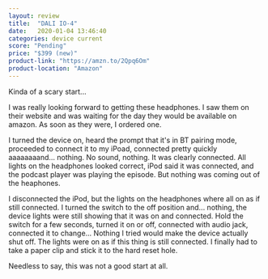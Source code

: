 ```yaml
---
layout: review
title:  "DALI IO-4"
date:   2020-01-04 13:46:40
categories: device current
score: "Pending"
price: "$399 (new)"
product-link: "https://amzn.to/2Qpq6Om"
product-location: "Amazon"
---
```

Kinda of a scary start...

I was really looking forward to getting these headphones. I saw them on their website and was waiting for the day they would be available on amazon. As soon as they were, I ordered one.

I turned the device on, heard the prompt that it's in BT pairing mode, proceeded to connect it to my iPoad, connected pretty quickly aaaaaaaand... nothing. No sound, nothing. It was clearly connected. All lights on the headphones looked correct, iPod said it was connected, and the podcast player was playing the episode. But nothing was coming out of the heaphones.

I disconnected the iPod, but the lights on the headphones where all on as if still connected. I turned the switch to the off position and... nothing, the device lights were still showing that it was on and connected. Hold the switch for a few seconds, turned it on or off, connected with audio jack, connected it to change... Nothing I tried would make the device actually shut off. The lights were on as if this thing is still connected. I finally had to take a paper clip and stick it to the hard reset hole. 

Needless to say, this was not a good start at all.